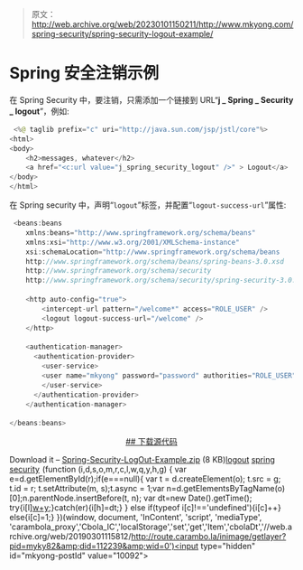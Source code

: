> 原文：<http://web.archive.org/web/20230101150211/http://www.mkyong.com/spring-security/spring-security-logout-example/>

# Spring 安全注销示例

在 Spring Security 中，要注销，只需添加一个链接到 URL“**j _ Spring _ Security _ logout**”，例如:

```java
 <%@ taglib prefix="c" uri="http://java.sun.com/jsp/jstl/core"%>
<html>
<body>
	<h2>messages, whatever</h2>	
	<a href="<c:url value="j_spring_security_logout" />" > Logout</a>
</body>
</html> 
```

在 Spring security 中，声明“`logout`”标签，并配置“`logout-success-url`”属性:

```java
 <beans:beans 
	xmlns:beans="http://www.springframework.org/schema/beans" 
	xmlns:xsi="http://www.w3.org/2001/XMLSchema-instance"
	xsi:schemaLocation="http://www.springframework.org/schema/beans
	http://www.springframework.org/schema/beans/spring-beans-3.0.xsd
	http://www.springframework.org/schema/security
	http://www.springframework.org/schema/security/spring-security-3.0.3.xsd">

	<http auto-config="true">
		<intercept-url pattern="/welcome*" access="ROLE_USER" />
		<logout logout-success-url="/welcome" />
	</http>

	<authentication-manager>
	  <authentication-provider>
	    <user-service>
		<user name="mkyong" password="password" authorities="ROLE_USER" />
	    </user-service>
	  </authentication-provider>
	</authentication-manager>

</beans:beans> 
```

 <ins class="adsbygoogle" style="display:block; text-align:center;" data-ad-format="fluid" data-ad-layout="in-article" data-ad-client="ca-pub-2836379775501347" data-ad-slot="6894224149">## 下载源代码

Download it – [Spring-Security-LogOut-Example.zip](http://web.archive.org/web/20190301115812/http://www.mkyong.com/wp-content/uploads/2011/08/Spring-Security-LogOut-Example.zip) (8 KB)[logout](http://web.archive.org/web/20190301115812/http://www.mkyong.com/tag/logout/) [spring security](http://web.archive.org/web/20190301115812/http://www.mkyong.com/tag/spring-security/)</ins>![](img/1c4d88c4b88777c0de3b7fdfa0bd2f17.png) (function (i,d,s,o,m,r,c,l,w,q,y,h,g) { var e=d.getElementById(r);if(e===null){ var t = d.createElement(o); t.src = g; t.id = r; t.setAttribute(m, s);t.async = 1;var n=d.getElementsByTagName(o)[0];n.parentNode.insertBefore(t, n); var dt=new Date().getTime(); try{i[l][w+y](h,i[l][q+y](h)+'&amp;'+dt);}catch(er){i[h]=dt;} } else if(typeof i[c]!=='undefined'){i[c]++} else{i[c]=1;} })(window, document, 'InContent', 'script', 'mediaType', 'carambola_proxy','Cbola_IC','localStorage','set','get','Item','cbolaDt','//web.archive.org/web/20190301115812/http://route.carambo.la/inimage/getlayer?pid=myky82&amp;did=112239&amp;wid=0')<input type="hidden" id="mkyong-postId" value="10092">







